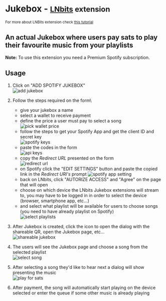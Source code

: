 # Jukebox - <small>[LNbits](https://github.com/lnbits/lnbits) extension</small>
<small>For more about LNBits extension check [this tutorial](https://github.com/lnbits/lnbits/wiki/LNbits-Extensions)</small>

## An actual Jukebox where users pay sats to play their favourite music from your playlists

**Note:** To use this extension you need a Premium Spotify subscription.

## Usage

1. Click on "ADD SPOTIFY JUKEBOX"\
   ![add jukebox](https://i.imgur.com/NdVoKXd.png)
2. Follow the steps required on the form\

   - give your jukebox a name
   - select a wallet to receive payment
   - define the price a user must pay to select a song\
     ![pick wallet price](https://i.imgur.com/4bJ8mb9.png)
   - follow the steps to get your Spotify App and get the client ID and secret key\
     ![spotify keys](https://i.imgur.com/w2EzFtB.png)
   - paste the codes in the form\
     ![api keys](https://i.imgur.com/6b9xauo.png)
   - copy the _Redirect URL_ presented on the form\
     ![redirect url](https://i.imgur.com/GMzl0lG.png)
   - on Spotify click the "EDIT SETTINGS" button and paste the copied link in the _Redirect URI's_ prompt
     ![spotify app setting](https://i.imgur.com/vb0x4Tl.png)
   - back on LNbits, click "AUTORIZE ACCESS" and "Agree" on the page that will open
   - choose on which device the LNbits Jukebox extensions will stream to, you may have to be logged in in order to select the device (browser, smartphone app, etc...)
   - and select what playlist will be available for users to choose songs (you need to have already playlist on Spotify)\
     ![select playlists](https://i.imgur.com/g4dbtED.png)

3. After Jukebox is created, click the icon to open the dialog with the shareable QR, open the Jukebox page, etc...\
   ![shareable jukebox](https://i.imgur.com/EAh9PI0.png)
4. The users will see the Jukebox page and choose a song from the selected playlist\
   ![select song](https://i.imgur.com/YYjeQAs.png)
5. After selecting a song they'd like to hear next a dialog will show presenting the music\
   ![play for sats](https://i.imgur.com/eEHl3o8.png)
6. After payment, the song will automatically start playing on the device selected or enter the queue if some other music is already playing
